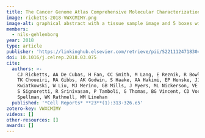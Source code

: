 ```yaml
---
title: The Cancer Genome Atlas Comprehensive Molecular Characterization of Renal Cell Carcinoma
image: ricketts-2018-VWXCMIMY.png
image-alt: graphical abstract with a tissue sample image and 5 boxes with key information from the paper
members:
  - nils-gehlenborg
year: 2018
type: article
publisher: 'https://linkinghub.elsevier.com/retrieve/pii/S2211124718304364'
doi: 10.1016/j.celrep.2018.03.075
cite:
  authors: >-
    CJ Ricketts, AA De Cubas, H Fan, CC Smith, M Lang, E Reznik, R Bowlby, EA Gibb, R Akbani, R Beroukhim, DP Bottaro,
    TK Choueiri, RA Gibbs, AK Godwin, S Haake, AA Hakimi, EP Henske, JJ Hsieh, TH Ho, RS Kanchi, B Krishnan, DJ
    Kwiatkowski, W Liu, MJ Merino, GB Mills, J Myers, ML Nickerson, VE Reuter, LS Schmidt, CS Shelley, H Shen, B Shuch,
    S Signoretti, R Srinivasan, P Tamboli, G Thomas, BG Vincent, CD Vocke, DA Wheeler, L Yang, WY Kim, AG Robertson, *The Cancer Genome Atlas Research Network* (incl. N Gehlenborg), PT
    Spellman, WK Rathmell, WM Linehan
  published: '*Cell Reports* **23**(1):313-326.e5'
zotero-key: VWXCMIMY
videos: []
other-resources: []
awards: []
---
```


